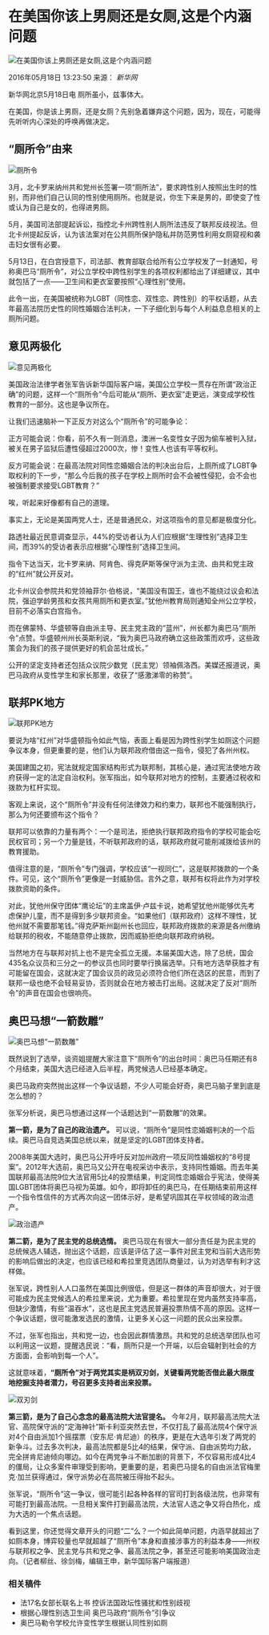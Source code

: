 # 在美国你该上男厕还是女厕,这是个内涵问题

![在美国你该上男厕还是女厕,这是个内涵问题](http://www.xinhuanet.com/world/2016-05/18/ewm_1289938221n.jpg)

2016年05月18日 13:23:50 来源： *新华网*

新华网北京5月18日电 厕所虽小，兹事体大。

在美国，你是该上男厕，还是女厕？先别急着嫌弃这个问题，因为，现在，可能得先听听内心深处的呼唤再做决定。

## “厕所令”由来

![厕所令](128993822_14635488355921n.jpg)

3月，北卡罗来纳州共和党州长签署一项“厕所法”，要求跨性别人按照出生时的性别，而非他们自己认同的性别使用厕所。也就是说，你生下来是男的，即使变了性或认为自己是女的，也得进男厕。

5月，美国司法部提起诉讼，指控北卡州跨性别人厕所法违反了联邦反歧视法。但北卡州提起反诉，认为该法案对在公共厕所保护隐私并防范男性利用女厕窥视和袭击妇女很有必要。

5月13日，在白宫授意下，司法部、教育部联合给所有公立学校发了一封通知，号称奥巴马“厕所令”，对公立学校中跨性别学生的各项权利都给出了详细建议，其中就包括了一点——卫生间和更衣室要按照“心理性别”使用。

此令一出，在美国被统称为LGBT（同性恋、双性恋、跨性别）的平权话题，从去年最高法院历史性的同性婚姻合法判决，一下子细化到与每个人利益息息相关的上厕所问题。

## 意见两极化

![意见两极化](128993822_14635485177191n.jpg)

美国政治法律学者张军告诉新华国际客户端，美国公立学校一贯存在所谓“政治正确”的问题，这样一个“厕所令”今后可能从“厕所、更衣室”走更远，演变成学校性教育的一部分。这也是争议所在。

让我们迅速脑补一下正反方对这么个“厕所令”的可能争论：

正方可能会说：你看，前不久有一则消息，澳洲一名变性女子因为偷车被判入狱，被关在男子监狱后遭性侵超过2000次，惨！变性人也该有平等权利。

反方可能会说：在最高法院对同性恋婚姻合法的判决出台后，上厕所成了LGBT争取权利的下一步，“那么今后我的孩子在学校上厕所时会不会被性侵犯，会不会也被强制要求接受LGBT教育？”

唉，听起来好像都有自己的道理。

事实上，无论是美国两党人士，还是普通民众，对这项指令的意见都是极度分化。

路透社最近民意调查显示，44%的受访者认为人们应根据“生理性别”选择卫生间，而39%的受访者表示应根据“心理性别”选择卫生间。

指令下达当天，北卡罗来纳、阿肯色、得克萨斯等保守派为主流、由共和党主政的“红州”就公开反对。

北卡州议会参院共和党领袖菲尔·伯格说，“美国没有国王，谁也不能绕过议会和法院，强迫学龄男孩和女孩共用厕所和更衣室。”犹他州教育局则通知全州公立学校，目前不必落实白宫指令。

而在佛蒙特、华盛顿等自由派主导、民主党主政的“蓝州”，州长都为奥巴马“厕所令”点赞。华盛顿州州长英斯利说，“我为奥巴马政府确立这些政策而欢呼，这些政策会为我们的孩子提供更好的机会茁壮成长。”

公开的坚定支持者还包括众议院少数党（民主党）领袖佩洛西。美媒还报道说，奥巴马政府从变性学生和家长那里，收获了“感激涕零的称赞”。

## 联邦PK地方

![联邦PK地方](128993822_14635485181761n.jpg)

要说为啥“红州”对华盛顿指令如此气恼，表面上看是因为跨性别学生如厕这个问题争议本身，但更重要的是，他们认为联邦政府借由这一指令，侵犯了各州州权。

美国建国之初，宪法就规定国家结构形式为联邦制，其核心是，通过宪法使地方政府获得一定的法定自治权利。张军指出，如今联邦对地方的控制，主要通过税收和拨款为杠杆实现。

客观上来说，这个“厕所令”并没有任何法律效力和约束力，联邦也不能强制执行，那么为何还要颁布这个指令？

联邦可以依靠的力量有两个：一个是司法，拒绝执行联邦政府指令的学校可能会吃民权官司；另一个力量是钱，不听联邦政府的话，联邦政府就可能削减拨给该州的教育援助。

值得注意的是，“厕所令”专门强调，学校应该“一视同仁”，这是联邦拨款的一个条件。可见，这个“厕所令”更像是一封威胁信。言外之意，联邦有权将此作为对学校拨款资助的条件。

对此，犹他州保守团体“鹰论坛”的主席盖伊·卢兹卡说，她希望犹他州能够优先考虑保护儿童，而不是得到多少联邦资金。“如果他们（联邦政府）这样不理性，犹他州就不需要那笔钱。”得克萨斯州副州长也回应，联邦政府拨款的来源是各州缴纳给联邦的税收，不能随意停止拨款，因而威胁拒绝向联邦政府纳税。

当然地方在与联邦对抗上也不是完全孤立无援。本届美国大选，除了总统，国会435名众议员和三分之一的参议员也同时要举行换届选举。只有地方选举获胜才有可能留在国会，这就决定了国会议员的政见必须符合他们所在选区的民意，而到了联邦一级也绝不会轻易妥协，否则就会在地方被击打出局。这就决定了反对“厕所令”的声音在国会也很响亮。

## 奥巴马想“一箭数雕”

![奥巴马想“一箭数雕"](128993822_14635485183241n.jpg)

既然说到了选举，谈资姐提醒大家注意下“厕所令”的出台时间：奥巴马任期还有8个月结束，美国大选已经进入后半程，两党候选人已经基本确定。

奥巴马政府突然抛出这样一个争议话题，不少人可能会好奇，奥巴马脑子里到底是怎么想的？

张军分析说，奥巴马想通过这样一个话题达到“一箭数雕”的效果。

**第一箭，是为了自己的政治遗产。** 可以说，“厕所令”是同性恋婚姻判决的一个后续。奥巴马自竞选美国总统以来，就是坚定的LGBT团体支持者。

2008年美国大选时，奥巴马公开呼吁反对加州政府一项反同性婚姻权的“8号提案”。2012年大选前，奥巴马又公开在电视采访中表示，支持同性婚姻。而去年美国联邦最高法院9位大法官用5比4的投票结果，判定同性恋婚姻合乎宪法，使得美国LGBT团体将奥巴马视为英雄。如今，即将卸任的奥巴马，在任期结束前用这样一个指令性信件的方式再次向这一团体示好，是希望巩固其在平权领域的政治遗产。

![政治遗产](128993822_14635485184151n.jpg)

**第二箭，是为了民主党的总统选情。** 奥巴马现在有很大一部分责任是为民主党的总统候选人辅选，抛出这个话题，应该是评估了这一事件对民主党和当前大选形势的影响后做出的决定，也应该已经和希拉里竞选团队商量过，认为对选举有利才这样做。

张军说，跨性别人人口虽然在美国比例很低，但是这一群体的声音却很大，对于很可能成为民主党候选人的希拉里来说，尤为重要。希拉里现在党内虽然支持率高，但缺少激情，有些“温吞水”，这也是民主党选民普遍投票热情不高的原因。这样一个争议话题，很可能激发选民的激情，让更多关心这一问题的民众出来投票。

不过，张军也指出，共和党一边，也会因此群情激昂。共和党的总统选举团队也可以利用这一议题，提醒选民说：“看，厕所只是一个开端，以后会辐射到社会的方方面面，会影响到每一个人”。

这就意味着，**“厕所令”对于两党其实是柄双刃剑，关键看两党能否借此最大限度地挖掘支持者潜力，号召更多支持者出来投票。**

![双刃剑](128993822_14635485185041n.jpg)

**第三箭，是为了自己心念念的最高法院大法官提名。** 今年2月，联邦最高法院大法官、高院保守派的“定海神针”斯卡利亚突然去世，不仅打乱了最高法院4个保守派对4个自由派加1个摇摆票（安东尼·肯尼迪）的秩序，更是在大选年引发了两党的新争斗。过去多次判决，最高法院都是5比4的结果，保守派、自由派势均力敌，完全拼肯尼迪倾向哪边。如今在两党争斗不断加剧的背景下，不仅容易形成4比4的僵局，让众多案件审理受到影响，更重要的是，若奥巴马提名的自由派法官梅里克·加兰获得通过，保守派势必在高院被压得抬不起头。

张军说，“厕所令”这一争议，很可能引起各种各样的官司打到各级法院，也非常有可能打到最高法院。一旦相关案件打到最高法院，大法官人选之争又将白热化，成为大选的一个焦点话题。

看到这里，你还觉得文章开头的问题“二”么？一个如此简单问题，内涵早就超出了如厕本身，博弈较量也早就超越了“厕所令”本身和直接涉事方的利益本身——州权与联邦权之争、民主党与共和党之争、最高法院之争，甚至还可能影响美国政治走向。（记者柳丝、徐剑梅，编辑王申，新华国际客户端报道）

### 相关稿件

- 法17名女部长联名上书 控诉法国政坛性骚扰和性别歧视
- 根据心理性别选卫生间 奥巴马政府“厕所令”引争议
- 奥巴马勒令学校允许变性学生根据认同性别如厕